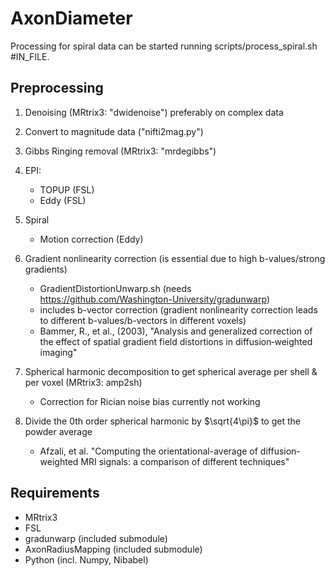 # AxonDiameter

Processing for spiral data can be started running scripts/process_spiral.sh #IN_FILE.

## Preprocessing

1. Denoising (MRtrix3: "dwidenoise") preferably on complex data

2. Convert to magnitude data ("nifti2mag.py")
   
3. Gibbs Ringing removal (MRtrix3: "mrdegibbs")

4. EPI:
   - TOPUP (FSL)
   - Eddy (FSL)

5. Spiral
   - Motion correction (Eddy)

6. Gradient nonlinearity correction (is essential due to high b-values/strong gradients)
   - GradientDistortionUnwarp.sh (needs https://github.com/Washington-University/gradunwarp)
   - includes b-vector correction (gradient nonlinearity correction leads to different b-values/b-vectors in different voxels)
   - Bammer, R., et al., (2003), "Analysis and generalized correction of the effect of spatial gradient field distortions in diffusion‐weighted imaging"

7. Spherical harmonic decomposition to get spherical average per shell & per voxel (MRtrix3: amp2sh)
   - Correction for Rician noise bias currently not working
	
8. Divide the 0th order spherical harmonic by $\sqrt{4\pi}$ to get the powder average 
   - Afzali, et al. "Computing the orientational-average of diffusion-weighted MRI signals: a comparison of different techniques"


## Requirements

- MRtrix3
- FSL
- gradunwarp (included submodule)
- AxonRadiusMapping (included submodule)
- Python (incl. Numpy, Nibabel)